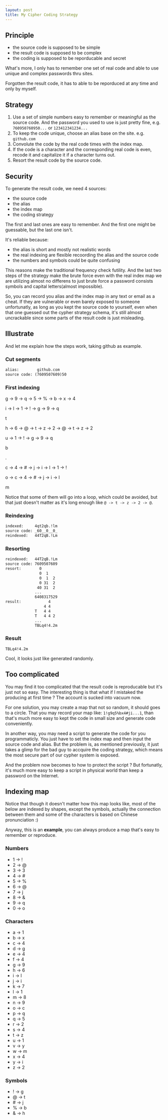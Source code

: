 ```yaml
---
layout: post
title: My Cipher Coding Strategy
---
```


## Principle

- the source code is supposed to be simple
- the result code is supposed to be complex
- the coding is supposed to be reporducable and secret

What's more, I only has to remember one set of real code and able to use unique and complex passwords thru sites.

Forgotten the result code, it has to able to be reporduced at any time and only by myself.

## Strategy

1. Use a set of simple numbers easy to remember or meaningful as the source code. And the password you used to use is just pretty fine, e.g. `760950760950...` or `123412341234...`
1. To keep the code unique, choose an alias base on the site. e.g. `github.com`
1. Convolute the code by the real code times with the index map.
1. If the code is a character and the corresponding real code is even, recode it and capitalize it if a character turns out.
1. Resort the result code by the source code.

## Security

To generate the result code, we need 4 sources:

- the source code
- the alias
- the index map
- the coding strategy

The first and last ones are easy to remember. And the first one might be guessable, but the last one isn't.

It's reliable because:

- the alias is short and mostly not realistic words
- the real indexing are flexible recoording the alias and the source code
- the numbers and symbols could be quite confusing

This reasons make the traditional frequency check futility. And the last two steps of the strategy make the brute force even with the real index map we are utilizing almost no differens to just brute force a password consists symbols and capital letters(almost impossible).

So, you can record you alias and the index map in any text or email as a cheat. If they are vulnerable or even barely exposed to someone unfortunatly, as long as you kept the source code to yourself, even when that one guessed out the cypher strategy schema, it's still almost uncrackable since some parts of the result code is just misleading.

## Illustrate

And let me explain how the steps work, taking github as example.

### Cut segments

```latex
alias:        github.com
source code: (7609507609)50
```

### First indexing

g -> 9 -> q -> 5 -> % -> b -> x -> 4

i -> l -> 1 -> ! -> g -> 9 -> q

t

h -> 6 -> @ -> t -> z -> 2 -> @ -> t -> z -> 2

u -> 1 -> ! -> g -> 9 -> q

b

.

c -> 4 -> # -> j -> i -> l -> 1 -> !

o -> c -> 4 -> # -> j -> i -> l

m

Notice that some of them will go into a loop, which could be avoided, but that just doesn't matter as it's long enough like `@ -> t -> z -> 2 -> @`.

### Reindexing

```latex
indexed:     4qt2qb.!lm
source code: _60__0__0_
reindexed:   44T2qB.!Lm
```

### Resorting

```latex
reindexed:   44T2qB.!Lm
source code: 7609507609
resort:        0
               0  1
               0  1  2
               0 31  2
              40 31  2
             ...
             6408317529
result:            4
                 4 4
             T   4 4
             T   4 4 2
             ...
             TBLq4!4.2m
```

### Result

`TBLq4!4.2m`

Cool, it looks just like generated randomly.

## Too complicated

You may find it too complicated that the result code is reproducable but it's just not so easy. The interesting thing is that what if I mistaked the producing at first time ? The account is sucked into vacuum now.

For one solution, you may create a map that not so random, it should goes to a circle. That you may record your map like: `1!g9q5%bx4#ji...1`, than that's much more easy to kept the code in small size and generate code conveniently.

In another way, you may need a script to generate the code for you programmaticly. You just have to set the index map and then input the source code and alias. But the problem is, as mentioned previously, it just takes a glimp for the bad guy to accquire the coding strategy, which means the most secure part of our cypher system is exposed.

And the problem now becomes to how to protect the script ? But fortunatly, it's much more easy to keep a script in physical world than keep a password on the Internet.

## Indexing map

Notice that though it doesn't matter how this map looks like, most of the below are indexed by shapes, except the symbols, actually the connection between them and some of the characters is based on Chinese pronunciation :)

Anyway, this is an **example**, you can always produce a map that's easy to remember or reproduce.

### Numbers

- 1 -> !
- 2 -> @
- 3 -> 3
- 4 -> #
- 5 -> %
- 6 -> @
- 7 -> j
- 8 -> &
- 9 -> q
- 0 -> o

### Characters

- a -> 1
- b -> x
- c -> 4
- d -> g
- e -> 4
- f -> 4
- g -> 9
- h -> 6
- i -> l
- j -> i
- k -> 7
- l -> 1
- m -> 8
- n -> 9
- o -> c
- p -> q
- q -> 5
- r -> 2
- s -> 4
- t -> z
- u -> 1
- v -> y
- w -> m
- x -> 4
- y -> i
- z -> 2

### Symbols

- ! -> g
- @ -> t
- \# -> j
- % -> b
- & -> h
